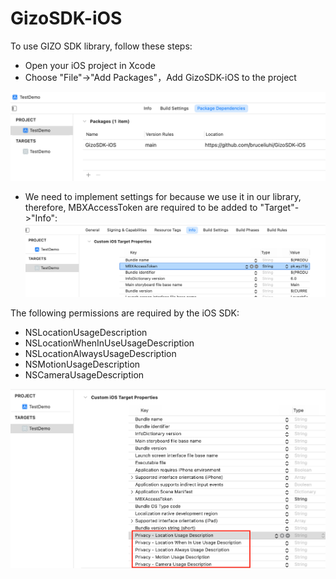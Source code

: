 # GizoSDK-iOS

To use GIZO SDK library, follow these steps:
- Open your iOS project in Xcode
- Choose "File"->"Add Packages"，Add GizoSDK-iOS to the project

![imagealt](https://github.com/artificient-ai/gizo-ios-sdk-alpha/blob/main/Doc/img001.png "图片")

- We need to implement settings for  because we use it in our library, therefore, MBXAccessToken are required to be added to "Target"->"Info":
![imagealt](https://github.com/artificient-ai/gizo-ios-sdk-alpha/blob/main/Doc/img002.png "图片")

The following permissions are required by the iOS SDK:
* NSLocationUsageDescription
* NSLocationWhenInUseUsageDescription
* NSLocationAlwaysUsageDescription
* NSMotionUsageDescription
* NSCameraUsageDescription

![imagealt](https://github.com/artificient-ai/gizo-ios-sdk-alpha/blob/main/Doc/img003.png "图片")
